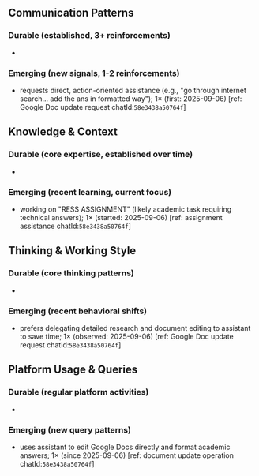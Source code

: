 ## Communication Patterns
### Durable (established, 3+ reinforcements)
- 

### Emerging (new signals, 1-2 reinforcements)
- requests direct, action-oriented assistance (e.g., "go through internet search... add the ans in formatted way"); 1× (first: 2025-09-06) [ref: Google Doc update request chatId:`58e3438a50764f`]

## Knowledge & Context
### Durable (core expertise, established over time)
- 

### Emerging (recent learning, current focus)
- working on "RESS ASSIGNMENT" (likely academic task requiring technical answers); 1× (started: 2025-09-06) [ref: assignment assistance chatId:`58e3438a50764f`]

## Thinking & Working Style
### Durable (core thinking patterns)
- 

### Emerging (recent behavioral shifts)
- prefers delegating detailed research and document editing to assistant to save time; 1× (observed: 2025-09-06) [ref: Google Doc update request chatId:`58e3438a50764f`]

## Platform Usage & Queries
### Durable (regular platform activities)
- 

### Emerging (new query patterns)
- uses assistant to edit Google Docs directly and format academic answers; 1× (since 2025-09-06) [ref: document update operation chatId:`58e3438a50764f`]
